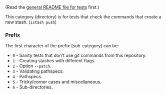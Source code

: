 (Read the [general README file for tests](../README.md) first.)

This category (directory) is for tests that check the commands that create a new stash.
(`istash push`)


### Prefix
The first character of the prefix (sub-category) can be:
- `0` - Sanity tests that don't use git commands from this repository.
- `1` - Creating stashes with different flags.
- `2` - Option `--patch`.
- `3` - Validating pathspecs.
- `4` - Pathspecs.
- `5` - Tricky/corner cases and miscellaneous.
- `6` - Sub-directories.

